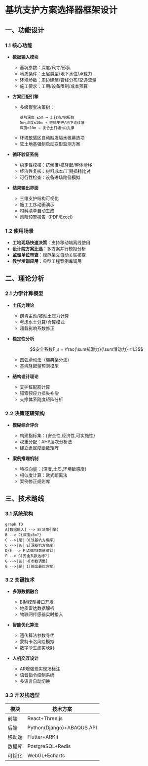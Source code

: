 
# 基坑支护方案选择器框架设计

## 一、功能设计
### 1.1 核心功能
- **数据输入模块**
  - 基坑参数：深度/尺寸/形状
  - 地质条件：土层类型/地下水位/承载力
  - 环境参数：周边建筑/管线分布/交通流量
  - 施工要求：工期/设备限制/成本预算

- **方案匹配引擎**
  - 多级嵌套决策树：
    ```
    基坑深度 ≤5m → 土钉墙/钢板桩
    5m<深度≤10m → 桩锚支护/地下连续墙
    深度>10m → 复合土钉墙+内支撑
    ```
  - 环境敏感区自动触发隔水帷幕选项
  - 软土地基强制启动变形监测方案

- **循环验证系统**
  - 稳定性校核：抗倾覆/抗隆起/整体滑移
  - 经济性复核：材料成本/工期损耗比对
  - 可行性检查：设备进场路径模拟

- **结果输出界面**
  - 三维支护结构可视化
  - 施工工序动画演示
  - 材料清单自动生成
  - 风险预警报告（PDF/Excel）

### 1.2 使用场景
- **工地现场快速决策**：支持移动端离线使用
- **设计院方案比选**：多方案并行模拟分析
- **监理单位审查**：规范条文自动关联核查
- **教学培训应用**：典型工程案例库调用

## 二、理论分析
### 2.1 力学计算模型
- **土压力理论**
  - 朗肯主动/被动土压力计算
  - 考虑水土分算/合算模式
  - 超载影响系数修正

- **稳定性分析**
  ```math
  安全系数F_s = \frac{\sum抗滑力}{\sum滑动力} ≥1.3
  ```
  - 圆弧滑动法（瑞典条分法）
  - 基坑隆起量预测模型

- **结构设计理论**
  - 支护桩配筋计算
  - 锚索预应力损失补偿
  - 支撑体系刚度矩阵分析

### 2.2 决策逻辑架构
- **模糊综合评价**
  - 构建指标集：{安全性,经济性,可实施性}
  - 权重分配：AHP层次分析法
  - 建立隶属度函数矩阵

- **案例推理机制**
  - 特征向量：{深度,土质,环境敏感度}
  - 相似度计算：欧式距离法
  - 案例修正规则库

## 三、技术路线
### 3.1 系统架构
```mermaid
graph TD
A[数据输入] --> B(决策引擎)
B --> C{深度≤5m?}
C -->|是| D[浅基坑方案库]
C -->|否| E[深基坑方案库]
D/E --> F[ANSYS数值模拟]
F --> G[安全系数达标?]
G -->|否| H[参数调整]
G -->|是| I[输出最优方案]
```

### 3.2 关键技术
- **多源数据融合**
  - BIM模型接口开发
  - 地质雷达数据解析
  - 物联网传感器实时接入

- **智能优化算法**
  - 遗传算法参数寻优
  - 蒙特卡洛风险模拟
  - 数字孪生虚实映射

- **人机交互设计**
  - AR增强现实现场标注
  - 语音指令控制系统
  - 多语言自动切换

### 3.3 开发栈选型
| 模块        | 技术方案                  |
|-------------|-------------------------|
| 前端        | React+Three.js          |
| 后端        | Python(Django)+ABAQUS API |
| 移动端      | Flutter+ARKit           |
| 数据库      | PostgreSQL+Redis        |
| 可视化      | WebGL+Echarts           |
